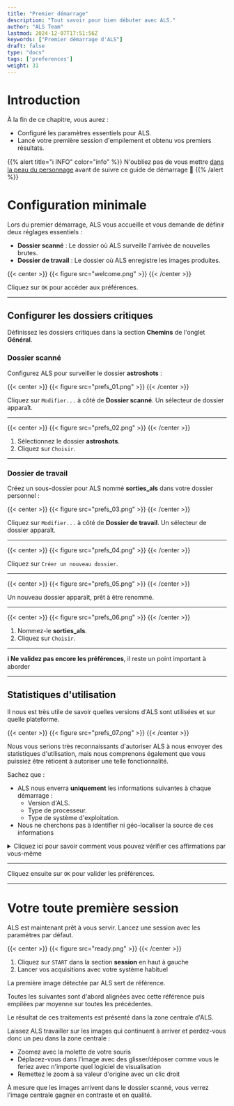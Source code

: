 ```yaml
---
title: "Premier démarrage"
description: "Tout savoir pour bien débuter avec ALS."
author: "ALS Team"
lastmod: 2024-12-07T17:51:56Z
keywords: ["Premier démarrage d'ALS"]
draft: false
type: "docs"
tags: ['preferences']
weight: 31
---
```


# Introduction

À la fin de ce chapitre, vous aurez :
- Configuré les paramètres essentiels pour ALS.
- Lancé votre première session d'empilement et obtenu vos premiers résultats.

{{% alert title="ℹ️ INFO" color="info" %}}
N'oubliez pas de vous mettre <a href="/fr/docs/v0.7/user-guide/#dans-la-peau-du-personnage" target="_blank">dans la
peau du personnage</a> avant de suivre ce guide de démarrage 🌝
{{% /alert %}}

# Configuration minimale

Lors du premier démarrage, ALS vous accueille et vous demande de définir deux réglages essentiels :

- **Dossier scanné** : Le dossier où ALS surveille l'arrivée de nouvelles brutes.
- **Dossier de travail** : Le dossier où ALS enregistre les images produites.

{{< center >}}
{{< figure src="welcome.png" >}}
{{< /center >}}

Cliquez sur `OK` pour accéder aux préférences.

---

## Configurer les dossiers critiques

Définissez les dossiers critiques dans la section **Chemins** de l'onglet **Général**.

### Dossier scanné

Configurez ALS pour surveiller le dossier **astroshots** :

{{< center >}}
{{< figure src="prefs_01.png" >}}
{{< /center >}}

Cliquez sur `Modifier...` à côté de **Dossier scanné**. Un sélecteur de dossier apparaît.

---

{{< center >}}
{{< figure src="prefs_02.png" >}}
{{< /center >}}

1. Sélectionnez le dossier **astroshots**.
2. Cliquez sur `Choisir`.

---

### Dossier de travail

Créez un sous-dossier pour ALS nommé **sorties_als** dans votre dossier personnel :

{{< center >}}
{{< figure src="prefs_03.png" >}}
{{< /center >}}

Cliquez sur `Modifier...` à côté de **Dossier de travail**. Un sélecteur de dossier apparaît.

---

{{< center >}}
{{< figure src="prefs_04.png" >}}
{{< /center >}}

Cliquez sur `Créer un nouveau dossier`.

---

{{< center >}}
{{< figure src="prefs_05.png" >}}
{{< /center >}}

Un nouveau dossier apparaît, prêt à être renommé.

---

{{< center >}}
{{< figure src="prefs_06.png" >}}
{{< /center >}}

1. Nommez-le **sorties_als**.
2. Cliquez sur `Choisir`.

---

**ℹ️ Ne validez pas encore les préférences**, il reste un point important à aborder

---

## Statistiques d'utilisation

Il nous est très utile de savoir quelles versions d'ALS sont utilisées et sur quelle plateforme.

{{< center >}}
{{< figure src="prefs_07.png" >}}
{{< /center >}}

Nous vous serions très reconnaissants d'autoriser ALS à nous envoyer des statistiques d'utilisation, mais nous comprenons
également que vous puissiez être réticent à autoriser une telle fonctionnalité.

Sachez que :
- ALS nous enverra **uniquement** les informations suivantes à chaque démarrage :
  - Version d'ALS.
  - Type de processeur.
  - Type de système d'exploitation.
- Nous ne cherchons pas à identifier ni géo-localiser la source de ces informations

<details>
    <summary>Cliquez ici pour savoir comment vous pouvez vérifier ces affirmations par vous-même</summary>

ALS et les outils associés sont des logiciels **opensource**, leur code source est disponible publiquement. 

- <a href="https://github.com/deufrai/als/blob/release/0.7/src/als/main.py#L46" target="_blank">code de la 
fonctionnalité d'envoi des statistiques</a> <i class="fa-brands fa-square-github"></i>
- <a href="https://github.com/deufrai/als-stats-receiver/blob/master/listen.py" target="_blank">code du serveur 
qui reçoit ces statistiques</a> <i class="fa-brands fa-square-github"></i>
</details>

---

Cliquez ensuite sur `OK` pour valider les préférences.

---

# Votre toute première session

ALS est maintenant prêt à vous servir. Lancez une session avec les paramètres par défaut.

{{< center >}}
{{< figure src="ready.png" >}}
{{< /center >}}

1. Cliquez sur `START` dans la section **session** en haut à gauche
2. Lancer vos acquisitions avec votre système habituel

La première image détectée par ALS sert de référence.

Toutes les suivantes sont d'abord alignées avec cette référence puis empilées par moyenne sur toutes les précédentes.

Le résultat de ces traitements est présenté dans la zone centrale d'ALS. 

Laissez ALS travailler sur les images qui continuent à arriver et perdez-vous donc un peu dans la zone centrale :

- Zoomez avec la molette de votre souris
- Déplacez-vous dans l'image avec des glisser/déposer comme vous le feriez avec n'importe quel logiciel de visualisation
- Remettez le zoom à sa valeur d'origine avec un clic droit

À mesure que les images arrivent dans le dossier scanné, vous verrez l'image centrale gagner en contraste et en 
qualité.
